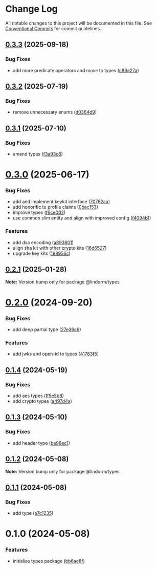 # Change Log

All notable changes to this project will be documented in this file.
See [Conventional Commits](https://conventionalcommits.org) for commit guidelines.

## [0.3.3](https://github.com/lindorm-io/monorepo/compare/@lindorm/types@0.3.2...@lindorm/types@0.3.3) (2025-09-18)

### Bug Fixes

- add more predicate operators and move to types ([c86a27a](https://github.com/lindorm-io/monorepo/commit/c86a27a9640ee5a014fc8d65ff556dc5feaff4bb))

## [0.3.2](https://github.com/lindorm-io/monorepo/compare/@lindorm/types@0.3.1...@lindorm/types@0.3.2) (2025-07-19)

### Bug Fixes

- remove unnecessary enums ([d0364d9](https://github.com/lindorm-io/monorepo/commit/d0364d97ad0dc621a1020d4ddba8d3a87959838d))

## [0.3.1](https://github.com/lindorm-io/monorepo/compare/@lindorm/types@0.3.0...@lindorm/types@0.3.1) (2025-07-10)

### Bug Fixes

- amend types ([f3a93c8](https://github.com/lindorm-io/monorepo/commit/f3a93c899decb91826555bdd1edd35d561c4506a))

# [0.3.0](https://github.com/lindorm-io/monorepo/compare/@lindorm/types@0.2.1...@lindorm/types@0.3.0) (2025-06-17)

### Bug Fixes

- add and implement keykit interface ([70762aa](https://github.com/lindorm-io/monorepo/commit/70762aaca51c9fe904121b69b4bc072cdd89c8a2))
- add honorific to profile claims ([0bac153](https://github.com/lindorm-io/monorepo/commit/0bac153b3708613f440855a92d450ad553946feb))
- improve types ([f6ce002](https://github.com/lindorm-io/monorepo/commit/f6ce002e8555c54ba4f12bd67222457fa2bcf90a))
- use common slim entity and align with improved config ([f4094b1](https://github.com/lindorm-io/monorepo/commit/f4094b173f11af4d342ece49d8a3ff72f1846d20))

### Features

- add dsa encoding ([a893601](https://github.com/lindorm-io/monorepo/commit/a8936015a9408733445cdbda8d8b70d633a2330a))
- align sha kit with other crypto kits ([16d6527](https://github.com/lindorm-io/monorepo/commit/16d6527a2a9f4a19fe50ff6718e81f7ea7fec820))
- upgrade key kits ([198956c](https://github.com/lindorm-io/monorepo/commit/198956c5fa276ae192af22cb204b3c2158c74339))

## [0.2.1](https://github.com/lindorm-io/monorepo/compare/@lindorm/types@0.2.0...@lindorm/types@0.2.1) (2025-01-28)

**Note:** Version bump only for package @lindorm/types

# [0.2.0](https://github.com/lindorm-io/monorepo/compare/@lindorm/types@0.1.4...@lindorm/types@0.2.0) (2024-09-20)

### Bug Fixes

- add deep partial type ([27e36c6](https://github.com/lindorm-io/monorepo/commit/27e36c6acb9838e76dc5871ce6962f55431c6e4d))

### Features

- add jwks and open-id to types ([41783f5](https://github.com/lindorm-io/monorepo/commit/41783f59f5ddfa44b4072031522b2ca8d4646d38))

## [0.1.4](https://github.com/lindorm-io/monorepo/compare/@lindorm/types@0.1.3...@lindorm/types@0.1.4) (2024-05-19)

### Bug Fixes

- add aes types ([ff5e5b8](https://github.com/lindorm-io/monorepo/commit/ff5e5b8d5e953bd86845d13639f20da2d1594bd0))
- add crypto types ([a497d4a](https://github.com/lindorm-io/monorepo/commit/a497d4ae5391d4266be0ed3d5c005ca9efd8caaa))

## [0.1.3](https://github.com/lindorm-io/monorepo/compare/@lindorm/types@0.1.2...@lindorm/types@0.1.3) (2024-05-10)

### Bug Fixes

- add header type ([ba98ec1](https://github.com/lindorm-io/monorepo/commit/ba98ec12d4733fa36252a3486503d26d5d5a1088))

## [0.1.2](https://github.com/lindorm-io/monorepo/compare/@lindorm/types@0.1.1...@lindorm/types@0.1.2) (2024-05-08)

**Note:** Version bump only for package @lindorm/types

## [0.1.1](https://github.com/lindorm-io/monorepo/compare/@lindorm/types@0.1.0...@lindorm/types@0.1.1) (2024-05-08)

### Bug Fixes

- add type ([a7c1235](https://github.com/lindorm-io/monorepo/commit/a7c12359a8931af4d0142fd90c2fc2e139181dee))

# 0.1.0 (2024-05-08)

### Features

- initialise types package ([bb6ae8f](https://github.com/lindorm-io/monorepo/commit/bb6ae8fb16d2e92e9a18932cc9e4042967d6d852))
